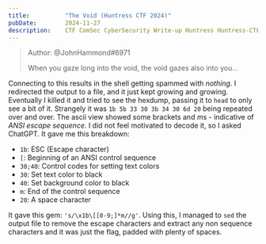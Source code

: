 ```yaml
---
title:          "The Void (Huntress CTF 2024)"
pubDate:        2024-11-27
description:    CTF ComSec CyberSecurity Write-up Huntress Huntress-CTF-2024
---
```


> Author: @JohnHammond#6971
> 
> When you gaze long into the void, the void gazes also into you...

Connecting to this results in the shell getting spammed with *nothing*. I redirected the output to a file, and it just kept growing and growing. Eventually I killed it and tried to see the hexdump, passing it to `head` to only see a bit of it. Strangely it was `1b 5b 33 30 3b 34 30 6d 20` being repeated over and over. The ascii view showed some brackets and *m*s - indicative of *ANSI escape sequence*. I did not feel motivated to decode it, so I asked ChatGPT. It gave me this breakdown:

- `1b`: ESC (Escape character)
- `[`: Beginning of an ANSI control sequence
- `30;40`: Control codes for setting text colors
- `30`: Set text color to black
- `40`: Set background color to black
- `m`: End of the control sequence
- `20`: A space character

It gave this gem: `'s/\x1b\[[0-9;]*m//g'`. Using this, I managed to `sed` the output file to remove the escape characters and extract any non sequence characters and it was just the flag, padded with plenty of spaces.

